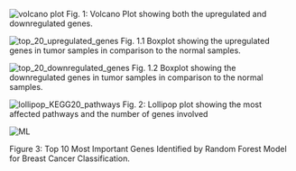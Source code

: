 ![volcano plot](https://github.com/user-attachments/assets/ee5a937d-9656-490b-8ef4-aadc69f0fc26)
Fig. 1: Volcano Plot showing both the upregulated and downregulated genes.


![top_20_upregulated_genes](https://github.com/user-attachments/assets/f3103482-996f-4b9b-851f-41f62e55981b)
Fig. 1.1 Boxplot showing the upregulated genes in tumor samples in comparison to
the normal samples.



![top_20_downregulated_genes](https://github.com/user-attachments/assets/4aabdb60-67ae-4d08-9f9b-1087dbe11adc)
Fig. 1.2 Boxplot showing the downregulated genes in tumor samples in comparison to
the normal samples.


![lollipop_KEGG20_pathways](https://github.com/user-attachments/assets/8772b56a-3daf-4009-afa1-423e60c545d5)
Fig. 2: Lollipop plot showing the most affected pathways and the number of genes
involved

![ML](https://github.com/user-attachments/assets/e5100b75-a5d6-4c8a-9b5b-3829a426d915)

Figure 3: Top 10 Most Important Genes Identified by Random Forest Model for Breast Cancer Classification. 
